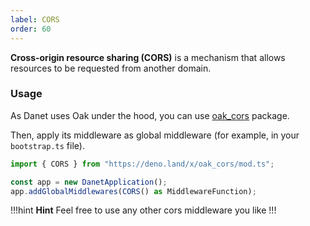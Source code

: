 ```yaml
---
label: CORS
order: 60
---
```


**Cross-origin resource sharing (CORS)** is a mechanism that allows resources to be requested from another domain.

### Usage

As Danet uses Oak under the hood, you can use [oak_cors](https://deno.land/x/oak_cors) package.

Then, apply its middleware as global middleware (for example, in your `bootstrap.ts` file).

```typescript
import { CORS } from "https://deno.land/x/oak_cors/mod.ts";

const app = new DanetApplication();
app.addGlobalMiddlewares(CORS() as MiddlewareFunction);
```
!!!hint **Hint**
Feel free to use any other cors middleware you like
!!!
